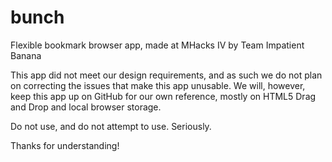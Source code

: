 bunch
=====

Flexible bookmark browser app, made at MHacks IV by Team Impatient Banana

This app did not meet our design requirements, and as such we do not plan on correcting the issues that make this app unusable. We will, however, keep this app up on GitHub for our own reference, mostly on HTML5 Drag and Drop and local browser storage.

Do not use, and do not attempt to use. Seriously.

Thanks for understanding!